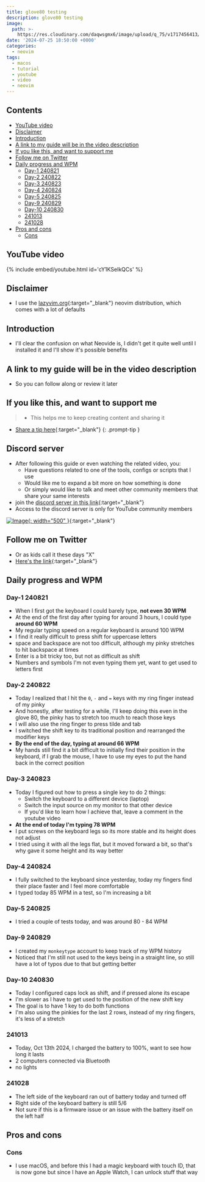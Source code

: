 ```yaml
---
title: glove80 testing
description: glove80 testing
image:
  path: >-
    https://res.cloudinary.com/daqwsgmx6/image/upload/q_75/v1717456413/youtube/neovim/neovim-vs-neovide.avif
date: '2024-07-25 18:50:00 +0000'
categories:
  - neovim
tags:
  - macos
  - tutorial
  - youtube
  - video
  - neovim
---
```

## Contents

<!-- toc -->

- [YouTube video](#youtube-video)
- [Disclaimer](#disclaimer)
- [Introduction](#introduction)
- [A link to my guide will be in the video description](#a-link-to-my-guide-will-be-in-the-video-description)
- [If you like this, and want to support me](#if-you-like-this-and-want-to-support-me)
- [Follow me on Twitter](#follow-me-on-twitter)
- [Daily progress and WPM](#daily-progress-and-wpm)
  * [Day-1 240821](#day-1-240821)
  * [Day-2 240822](#day-2-240822)
  * [Day-3 240823](#day-3-240823)
  * [Day-4 240824](#day-4-240824)
  * [Day-5 240825](#day-5-240825)
  * [Day-9 240829](#day-9-240829)
  * [Day-10 240830](#day-10-240830)
  * [241013](#241013)
  * [241028](#241028)
- [Pros and cons](#pros-and-cons)
  * [Cons](#cons)

<!-- tocstop -->

## YouTube video

{% include embed/youtube.html id='cY1KSeIkQCs' %}

## Disclaimer

- I use the [lazyvim.org](https://www.lazyvim.org){:target="\_blank"} neovim
  distribution, which comes with a lot of defaults

## Introduction

- I'll clear the confusion on what Neovide is, I didn't get it quite well until
  I installed it and I'll show it's possible benefits

## A link to my guide will be in the video description

- So you can follow along or review it later

## If you like this, and want to support me

<!-- markdownlint-disable -->
<!-- prettier-ignore-start -->
 
<!-- tip=green, info=blue, warning=yellow, danger=red -->
 
> - This helps me to keep creating content and sharing it
- [Share a tip here](https://ko-fi.com/linkarzu){:target="\_blank"}
{: .prompt-tip }
 
<!-- prettier-ignore-end -->
<!-- markdownlint-restore -->

## Discord server

- After following this guide or even watching the related video, you:
  - Have questions related to one of the tools, configs or scripts that I use
  - Would like me to expand a bit more on how something is done
  - Or simply would like to talk and meet other community members that share your same interests
- join the [discord server in this link](https://www.youtube.com/channel/UCrSIvbFncPSlK6AdwE2QboA/join){:target="\_blank"}
- Access to the discord server is only for YouTube community members

<!-- prettier-ignore -->
[![Image](../assets/img/imgs/250101-discord-server.avif){: width="500" }](https://www.youtube.com/channel/UCrSIvbFncPSlK6AdwE2QboA/join){:target="_blank"}


## Follow me on Twitter

- Or as kids call it these days "X"
- [Here's the link](https://x.com/link_arzu){:target="\_blank"}

## Daily progress and WPM

### Day-1 240821

- When I first got the keyboard I could barely type, **not even 30 WPM**
- At the end of the first day after typing for around 3 hours, I could type
  **around 60 WPM**
- My regular typing speed on a regular keyboard is around 100 WPM
- I find it really difficult to press shift for uppercase letters
- space and backspace are not too difficult, although my pinky stretches to hit
  backspace at times
- Enter is a bit tricky too, but not as difficult as shift
- Numbers and symbols I'm not even typing them yet, want to get used to letters
  first

### Day-2 240822

- Today I realized that I hit the `0`, `-` and `=` keys with my ring finger instead
  of my pinky
- And honestly, after testing for a while, I'll keep doing this even in the
  glove 80, the pinky has to stretch too much to reach those keys
- I will also use the ring finger to press tilde and tab
- I switched the shift key to its traditional position and rearranged the
  modifier keys
- **By the end of the day, typing at around 66 WPM**
- My hands still find it a bit difficult to initially find their position in the
  keyboard, if I grab the mouse, I have to use my eyes to put the hand back in
  the correct position

### Day-3 240823

- Today I figured out how to press a single key to do 2 things:
  - Switch the keyboard to a different device (laptop)
  - Switch the input source on my monitor to that other device
  - If you'd like to learn how I achieve that, leave a comment in the youtube
    video
- **At the end of today I'm typing 78 WPM**
- I put screws on the keyboard legs so its more stable and its height does not
  adjust
- I tried using it with all the legs flat, but it moved forward a bit, so that's
  why gave it some height and its way better

### Day-4 240824

- I fully switched to the keyboard since yesterday, today my fingers find their
  place faster and I feel more comfortable
- I typed today 85 WPM in a test, so I'm increasing a bit

### Day-5 240825

- I tried a couple of tests today, and was around 80 - 84 WPM

### Day-9 240829

- I created my `monkeytype` account to keep track of my WPM history
- Noticed that I'm still not used to the keys being in a straight line, so still
  have a lot of typos due to that but getting better

### Day-10 240830

- Today I configured caps lock as shift, and if pressed alone its escape
- I'm slower as I have to get used to the position of the new shift key
- The goal is to have 1 key to do both functions
- I'm also using the pinkies for the last 2 rows, instead of my ring fingers,
  it's less of a stretch

### 241013

- Today, Oct 13th 2024, I charged the battery to 100%, want to see how long it lasts
- 2 computers connected via Bluetooth
- no lights

### 241028

- The left side of the keyboard ran out of battery today and turned off
- Right side of the keyboard battery is still 5/6
- Not sure if this is a firmware issue or an issue with the battery itself on
  the left half

## Pros and cons

### Cons

- I use macOS, and before this I had a magic keyboard with touch ID, that is now
  gone but since I have an Apple Watch, I can unlock stuff that way


